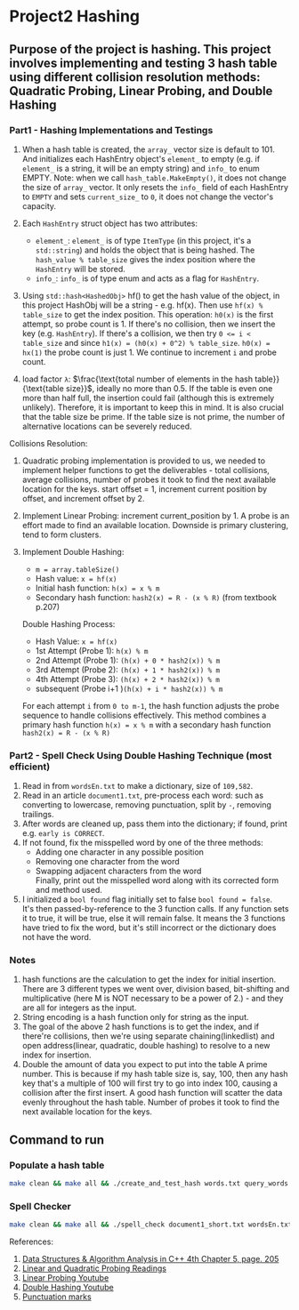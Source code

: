 # Project2 Hashing

## Purpose of the project is hashing. This project involves implementing and testing 3 hash table using different collision resolution methods: Quadratic Probing, Linear Probing, and Double Hashing

### Part1 - Hashing Implementations and Testings

1. When a hash table is created, the `array_` vector size is default to 101. And initializes each HashEntry object's `element_` to empty (e.g. if `element_` is a string, it will be an empty string) and `info_` to enum EMPTY. Note: when we call `hash_table.MakeEmpty()`, it does not change the size of `array_` vector. It only resets the `info_` field of each HashEntry to `EMPTY` and sets `current_size_` to `0`, it does not change the vector's capacity.

2. Each `HashEntry` struct object has two attributes:
   - `element_`: `element_` is of type `ItemType` (in this project, it's a `std::string`) and holds the object that is being hashed. The `hash_value % table_size` gives the index position where the `HashEntry` will be stored.
   - `info_`: `info_` is of type enum and acts as a flag for `HashEntry`.

3. Using `std::hash<HashedObj>`  hf() to get the hash value of the object, in this project HashObj will be a string - e.g. hf(x). Then use `hf(x) % table_size` to get the index position. This operation: `h0(x)` is the first attempt, so probe count is 1. If there's no collision, then we insert the key (e.g. `HashEntry`). If there's a collision, we then try `0 <= i < table_size` and since `h1(x) = (h0(x) + 0^2) % table_size`. `h0(x) = hx(1)` the probe count is just 1. We continue to increment `i` and probe count.

4. load factor `λ`: $\frac{\text{total number of elements in the hash table}}{\text{table size}}$, ideally no more than 0.5. If the table is even one more than half full, the insertion could fail (although this is extremely unlikely). Therefore, it is important to keep this in mind. It is also crucial that the table size be prime. If the table size is not prime, the number of alternative locations can be severely reduced.

Collisions Resolution:

1. Quadratic probing implementation is provided to us, we needed to implement helper functions to get the deliverables - total collisions, average collisions, number of probes it took to find the next available location for the keys.
start offset = 1, increment current position by offset, and increment offset by 2.

2. Implement Linear Probing: increment current_position by 1. A probe is an effort made to find an available location. Downside is primary clustering, tend to form clusters.

3. Implement Double Hashing:

   - `m = array.tableSize()`
   - Hash value: `x = hf(x)`
   - Initial hash function: `h(x) = x % m`
   - Secondary hash function: `hash2(x) = R - (x % R)` (from textbook p.207)

   Double Hashing Process:
   - Hash Value: `x = hf(x)`
   - 1st Attempt (Probe 1): `h(x) % m`
   - 2nd Attempt (Probe 1): `(h(x) + 0 * hash2(x)) % m`
   - 3rd Attempt (Probe 2): `(h(x) + 1 * hash2(x)) % m`
   - 4th Attempt (Probe 3): `(h(x) + 2 * hash2(x)) % m`
   - subsequent (Probe i+1 )`(h(x) + i * hash2(x)) % m`

   For each attempt `i` from `0 to m-1`, the hash function adjusts the probe sequence to handle collisions effectively. This method combines a primary hash function `h(x) = x % m` with a secondary hash function `hash2(x) = R - (x % R)`

### Part2 - Spell Check Using Double Hashing Technique (most efficient)

1. Read in from `wordsEn.txt` to make a dictionary, size of `109,582`.
2. Read in an article `document1.txt`, pre-process each word: such as converting to lowercase, removing punctuation, split by `-`, removing trailings.
3. After words are cleaned up, pass them into the dictionary; if found, print e.g. `early is CORRECT`.
4. If not found, fix the misspelled word by one of the three methods:
   - Adding one character in any possible position
   - Removing one character from the word
   - Swapping adjacent characters from the word  
Finally, print out the misspelled word along with its corrected form and method used.
5. I initialized a `bool found` flag initially set to false `bool found = false`.  
It's then passed-by-reference to the 3 function calls. If any function sets it to true, it will be true, else it will remain false. It means the 3 functions have tried to fix the word, but it's still incorrect or the dictionary does not have the word.

### Notes

1. hash functions are the calculation to get the index for initial insertion. There are 3 different types we went over, division based, bit-shifting and multiplicative (here M is NOT necessary to be a power of 2.) - and they are all for integers as the input.
2. String encoding is a hash function only for string as the input.
3. The goal of the above 2 hash functions is to get the index, and if there're collisions, then we're using separate chaining(linkedlist) and open address(linear, quadratic, double hashing) to resolve to a new index for insertion.
4. Double the amount of data you expect to put into the table
A prime number. This is because if my hash table size is, say, 100, then any hash key that's a multiple of 100 will first try to go into index 100, causing a collision after the first insert. A good hash function will scatter the data evenly throughout the hash table.
Number of probes it took to find the next available location for the keys.

## Command to run

### Populate a hash table

```bash
make clean && make all && ./create_and_test_hash words.txt query_words.txt [quadratic, linear, double, rvalue]
```

### Spell Checker

```bash
make clean && make all && ./spell_check document1_short.txt wordsEn.txt
```

References:

1. [Data Structures & Algorithm Analysis in C++ 4th Chapter 5, page. 205](https://www.uoitc.edu.iq/images/documents/informatics-institute/Competitive_exam/DataStructures.pdf)
2. [Linear and Quadratic Probing Readings](https://www.andrew.cmu.edu/course/15-310/applications/ln/hashing-review.html#:~:text=Quadratic%20Probing%20is%20just%20like,it%20looks%20ahead%201%20position)
3. [Linear Probing Youtube](https://www.youtube.com/watch?v=zeMa9sg-VJM)
4. [Double Hashing Youtube](https://www.youtube.com/watch?v=AYcsTOeFVas&t=718s)
5. [Punctuation marks](https://www.dictionary.com/browse/punctuation-mark)
